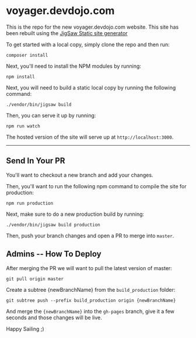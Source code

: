 # voyager.devdojo.com

This is the repo for the new voyager.devdojo.com website. This site has been rebuilt using the [JigSaw Static site generator](https://jigsaw.tighten.co/)

To get started with a local copy, simply clone the repo and then run:

```
composer install
```

Next, you'll need to install the NPM modules by running:

```
npm install
```

Next, you will need to build a static local copy by running the following command:

```
./vendor/bin/jigsaw build
```

Then, you can serve it up by running:

```
npm run watch
```

The hosted version of the site will serve up at `http://localhost:3000`.

---

## Send In Your PR

You'll want to checkout a new branch and add your changes.

Then, you'll want to run the following npm command to compile the site for production:

```
npm run production
```

Next, make sure to do a new production build by running:

```
./vendor/bin/jigsaw build production
```

Then, push your branch changes and open a PR to merge into `master`.

## Admins -- How To Deploy

After merging the PR we will want to pull the latest version of master:

```
git pull origin master
```

Create a subtree {newBranchName} from the `build_production` folder:

```
git subtree push --prefix build_production origin {newBranchName}
```

And merge the `{newBranchName}` into the `gh-pages` branch, give it a few seconds and those changes will be live.

Happy Sailing ;)
